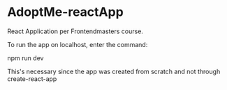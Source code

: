 # AdoptMe-reactApp
React Application per Frontendmasters course.

To run the app on localhost, enter the command:

npm run dev

This's necessary since the app was created from scratch and not through create-react-app
